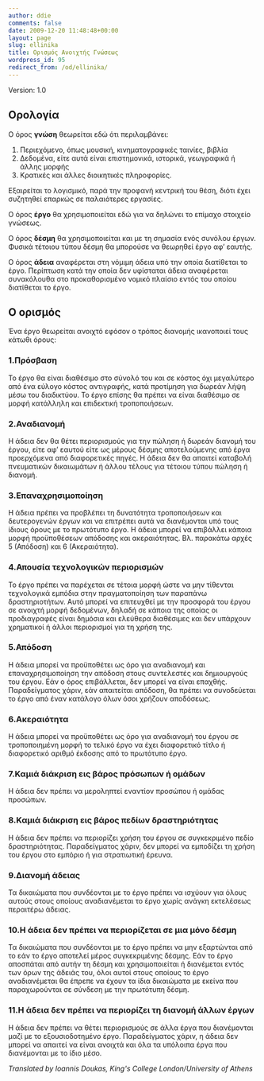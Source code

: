 ```yaml
---
author: ddie
comments: false
date: 2009-12-20 11:48:48+00:00
layout: page
slug: ellinika
title: Ορισμός Ανοιχτής Γνώσεως
wordpress_id: 95
redirect_from: /od/ellinika/
---
```


Version: 1.0

## Ορολογία

Ο όρος **γνώση** θεωρείται εδώ ότι περιλαμβάνει:

  1. Περιεχόμενο, όπως μουσική, κινηματογραφικές ταινίες, βιβλία
  2. Δεδομένα, είτε αυτά είναι επιστημονικά, ιστορικά, γεωγραφικά ή άλλης μορφής
  3. Κρατικές και άλλες διοικητικές πληροφορίες.

Εξαιρείται το λογισμικό, παρά την προφανή κεντρική του θέση, διότι έχει συζητηθεί επαρκώς σε παλαιότερες εργασίες.

Ο όρος **έργο** θα χρησιμοποιείται εδώ για να δηλώνει το επίμαχο στοιχείο γνώσεως.

Ο όρος **δέσμη** θα χρησιμοποιείται και με τη σημασία ενός συνόλου έργων. Φυσικά τέτοιου τύπου δέσμη θα μπορούσε να θεωρηθεί έργο αφ’ εαυτής.

Ο όρος **άδεια** αναφέρεται στη νόμιμη άδεια υπό την οποία διατίθεται το έργο. Περίπτωση κατά την οποία δεν υφίσταται άδεια αναφέρεται συνακόλουθα στο προκαθορισμένο νομικό πλαίσιο εντός του οποίου διατίθεται το έργο.

## Ο ορισμός

Ένα έργο θεωρείται ανοιχτό εφόσον ο τρόπος διανομής ικανοποιεί τους κάτωθι όρους:

### 1.Πρόσβαση

Το έργο θα είναι διαθέσιμο στο σύνολό του και σε κόστος όχι μεγαλύτερο από ένα εύλογο κόστος αντιγραφής, κατά προτίμηση για δωρεάν λήψη μέσω του διαδικτύου. Το έργο επίσης θα πρέπει να είναι διαθέσιμο σε μορφή κατάλληλη και επιδεκτική τροποποιήσεων.

### 2.Αναδιανομή

Η άδεια δεν θα θέτει περιορισμούς για την πώληση ή δωρεάν διανομή του έργου, είτε αφ’ εαυτού είτε ως μέρους δέσμης αποτελούμενης από έργα προερχόμενα από διαφορετικές πηγές. Η άδεια δεν θα απαιτεί καταβολή πνευματικών δικαιωμάτων ή άλλου τέλους για τέτοιου τύπου πώληση ή διανομή.

### 3.Επαναχρησιμοποίηση

Η άδεια πρέπει να προβλέπει τη δυνατότητα τροποποιήσεων και δευτερογενών έργων και να επιτρέπει αυτά να διανέμονται υπό τους ίδιους όρους με το πρωτότυπο έργο. Η άδεια μπορεί να επιβάλλει κάποια μορφή προϋποθέσεων απόδοσης και ακεραιότητας. Βλ. παρακάτω αρχές 5 (Απόδοση) και 6 (Ακεραιότητα).

### 4.Απουσία τεχνολογικών περιορισμών

Το έργο πρέπει να παρέχεται σε τέτοια μορφή ώστε να μην τίθενται τεχνολογικά εμπόδια στην πραγματοποίηση των παραπάνω δραστηριοτήτων. Αυτό μπορεί να επιτευχθεί με την προσφορά του έργου σε ανοιχτή μορφή δεδομένων, δηλαδή σε κάποια της οποίας οι προδιαγραφές είναι δημόσια και ελεύθερα διαθέσιμες και δεν υπάρχουν χρηματικοί ή άλλοι περιορισμοί για τη χρήση της.

### 5.Απόδοση

Η άδεια μπορεί να προϋποθέτει ως όρο για αναδιανομή και επαναχρησιμοποίηση την απόδοση στους συντελεστές και δημιουργούς του έργου. Εάν ο όρος επιβάλλεται, δεν μπορεί να είναι επαχθής. Παραδείγματος χάριν, εάν απαιτείται απόδοση, θα πρέπει να συνοδεύεται το έργο από έναν κατάλογο όλων όσοι χρήζουν αποδόσεως.

### 6.Ακεραιότητα

Η άδεια μπορεί να προϋποθέτει ως όρο για αναδιανομή του έργου σε τροποποιημένη μορφή το τελικό έργο να έχει διαφορετικό τίτλο ή διαφορετικό αριθμό έκδοσης από το πρωτότυπο έργο.

### 7.Καμιά διάκριση εις βάρος πρόσωπων ή ομάδων

Η άδεια δεν πρέπει να μεροληπτεί εναντίον προσώπου ή ομάδας προσώπων.

### 8.Καμιά διάκριση εις βάρος πεδίων δραστηριότητας

Η άδεια δεν πρέπει να περιορίζει χρήση του έργου σε συγκεκριμένο πεδίο δραστηριότητας. Παραδείγματος χάριν, δεν μπορεί να εμποδίζει τη χρήση του έργου στο εμπόριο ή για στρατιωτική έρευνα.

### 9.Διανομή άδειας

Τα δικαιώματα που συνδέονται με το έργο πρέπει να ισχύουν για όλους αυτούς στους οποίους αναδιανέμεται το έργο χωρίς ανάγκη εκτελέσεως περαιτέρω άδειας.

### 10.Η άδεια δεν πρέπει να περιορίζεται σε μια μόνο δέσμη

Τα δικαιώματα που συνδέονται με το έργο πρέπει να μην εξαρτώνται από το εάν το έργο αποτελεί μέρος συγκεκριμένης δέσμης. Εάν το έργο αποσπάται από αυτήν τη δέσμη και χρησιμοποιείται ή διανέμεται εντός των όρων της άδειάς του, όλοι αυτοί στους οποίους το έργο αναδιανέμεται θα έπρεπε να έχουν τα ίδια δικαιώματα με εκείνα που παραχωρούνται σε σύνδεση με την πρωτότυπη δέσμη.

### 11.Η άδεια δεν πρέπει να περιορίζει τη διανομή άλλων έργων

Η άδεια δεν πρέπει να θέτει περιορισμούς σε άλλα έργα που διανέμονται μαζί με το εξουσιοδοτημένο έργο. Παραδείγματος χάριν, η άδεια δεν μπορεί να απαιτεί να είναι ανοιχτά και όλα τα υπόλοιπα έργα που διανέμονται με το ίδιο μέσο.

*Translated by Ioannis Doukas, King's College London/University of Athens*
